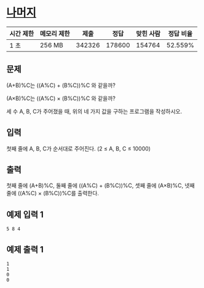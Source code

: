 # [나머지](https://www.acmicpc.net/problem/10430)

| 시간 제한 | 메모리 제한 | 제출 | 정답 | 맞힌 사람 | 정답 비율 |
| --- | --- | --- | --- | --- | --- |
| 1 초 | 256 MB | 342326 | 178600 | 154764 | 52.559% |

## 문제

(A+B)%C는 ((A%C) + (B%C))%C 와 같을까?

(A×B)%C는 ((A%C) × (B%C))%C 와 같을까?

세 수 A, B, C가 주어졌을 때, 위의 네 가지 값을 구하는 프로그램을 작성하시오.

## 입력

첫째 줄에 A, B, C가 순서대로 주어진다. (2 ≤ A, B, C ≤ 10000)

## 출력

첫째 줄에 (A+B)%C, 둘째 줄에 ((A%C) + (B%C))%C, 셋째 줄에 (A×B)%C, 넷째 줄에 ((A%C) × (B%C))%C를 출력한다.

## 예제 입력 1

```
5 8 4

```

## 예제 출력 1

```
1
1
0
0
```
